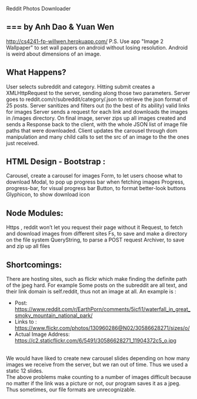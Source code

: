 Reddit Photos Downloader

===
by Anh Dao & Yuan Wen
---
http://cs4241-fp-willwen.herokuapp.com/
P.S. Use app "Image 2 Wallpaper" to set wall papers on android without losing resolution. Android is weird about dimensions of an image.

<h2>What Happens?</h2>
User selects subreddit and category.
Hitting submit creates a XMLHttpRequest to the server, sending along those two parameters. 
Server goes to reddit.com/r/subreddit/category/.json to retrieve the json format of 25 posts.
Server sanitizes and filters out (to the best of its ability) valid links for images
Server sends a request for each link and downloads the images in /images directory. 
On final image, server zips up all images created and sends a Response back to the client, with the whole JSON list of image file paths that were downloaded. 
Client updates the carousel through dom manipulation and many child calls to set the src of an image to the the ones just received.


<h2>HTML Design - Bootstrap :</h2>
Carousel, create a carousel for images
Form, to let users choose what to download
Modal, to pop up progress bar when fetching images
Progress, progress-bar, for visual progress bar 
Button, to format better-look buttons
Glyphicon, to show download icon


<h2>Node Modules:</h2>
Https , reddit won’t let you request their page without it
Request, to fetch and download images from different sites
Fs, to save and make a directory on the file system
QueryString, to parse a POST request
Archiver, to save and zip up all files 



<h2>Shortcomings:</h2>
There are hosting sites, such as flickr which make finding the definite path of the jpeg hard. For example
Some posts on the subreddit are all text, and their link domain is self.reddit, thus not an image at all. An example is : 
<ul>
	<li>Post: <a href="https://www.reddit.com/r/EarthPorn/comments/5icfi1/waterfall_in_great_smoky_mountain_national_park/">https://www.reddit.com/r/EarthPorn/comments/5icfi1/waterfall_in_great_smoky_mountain_national_park/</a> </li>
	<li>Links to :
    <a href="https://www.flickr.com/photos/130960286@N02/30586628271/sizes/o/"> https://www.flickr.com/photos/130960286@N02/30586628271/sizes/o/ </a> </li>
	<li>Actual Image Address:
    <a href=" https://c2.staticflickr.com/6/5491/30586628271_11904372c5_o.jpg"> https://c2.staticflickr.com/6/5491/30586628271_11904372c5_o.jpg</a> </li>
</ul>
<br>We would have liked to create new carousel slides depending on how many images we receive from the server, but we ran out of time. Thus we used a static 12 slides.
<br>The above problems make counting to a number of images difficult because no matter if the link was a picture or not, our program saves it as a jpeg. Thus sometimes, our file formats are unrecognizable.


</body>
</html>
